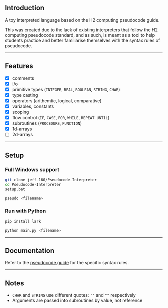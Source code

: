 ## Introduction

A toy interpreted language based on the H2 computing pseudocode guide.  
  
This was created due to the lack of existing interpreters that follow the H2 computing pseudocode standard, and as such, is meant as a tool to help students practice and better familiarise themselves with the syntax rules of pseudocode.  

---

## Features

- [x] comments  
- [x] i/o    
- [x] primitive types (`INTEGER`, `REAL`, `BOOLEAN`, `STRING`, `CHAR`)  
- [x] type casting  
- [x] operators (arithemtic, logical, comparative)
- [x] variables, constants  
- [x] scoping
- [x] flow control (`IF`, `CASE`, `FOR`, `WHILE`, `REPEAT UNTIL`)  
- [x] subroutines (`PROCEDURE`, `FUNCTION`)
- [x] 1d-arrays
- [ ] 2d-arrays

---

## Setup

### Full Windows support
```bash
git clone jeff-160/Pseudocode-Interpreter
cd Pseudocode-Interpreter
setup.bat

pseudo <filename>
```

### Run with Python
```bash
pip install lark

python main.py <filename>
```

--- 

## Documentation

Refer to the [pseudocode guide](documentation.pdf) for the specific syntax rules.  

--- 

## Notes

- `CHAR` and `STRING` use different quotes: `''` and `""` respectively
- Arguments are passed into subroutines by value, not reference
